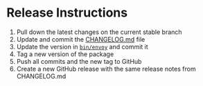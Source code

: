 # Release Instructions

 1. Pull down the latest changes on the current stable branch
 2. Update and commit the [CHANGELOG.md](./CHANGELOG.md) file
 3. Update the version in [`bin/envoy`](./bin/envoy) and commit it
 4. Tag a new version of the package
 5. Push all commits and the new tag to GitHub
 6. Create a new GitHub release with the same release notes from CHANGELOG.md
